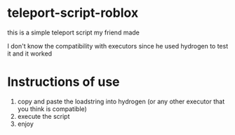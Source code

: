 # teleport-script-roblox
this is a simple teleport script my friend made

I don't know the compatibility with executors since he used hydrogen to test it and it worked
# Instructions of use
1. copy and paste the loadstring into hydrogen (or any other executor that you think is compatible)
2. execute the script
3. enjoy
